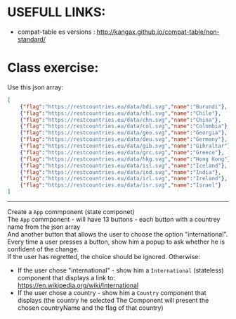 # USEFULL LINKS:
* compat-table es versions : http://kangax.github.io/compat-table/non-standard/




# Class exercise:

Use this json array:
```json
[
    {"flag":"https://restcountries.eu/data/bdi.svg","name":"Burundi"},
    {"flag":"https://restcountries.eu/data/chl.svg","name":"Chile"},
    {"flag":"https://restcountries.eu/data/chn.svg","name":"China"},
    {"flag":"https://restcountries.eu/data/col.svg","name":"Colombia"},
    {"flag":"https://restcountries.eu/data/geo.svg","name":"Georgia"},
    {"flag":"https://restcountries.eu/data/deu.svg","name":"Germany"},
    {"flag":"https://restcountries.eu/data/gib.svg","name":"Gibraltar"},
    {"flag":"https://restcountries.eu/data/grc.svg","name":"Greece"},
    {"flag":"https://restcountries.eu/data/hkg.svg","name":"Hong Kong"},
    {"flag":"https://restcountries.eu/data/isl.svg","name":"Iceland"},
    {"flag":"https://restcountries.eu/data/ind.svg","name":"India"},
    {"flag":"https://restcountries.eu/data/irl.svg","name":"Ireland"},
    {"flag":"https://restcountries.eu/data/isr.svg","name":"Israel"}
]
```
---

Create a `App` commponent (state componet) 
<br>
The `App` commponent - will have 13 buttons - each button with a countrey name from the json array
<br>
And another button that allows the user to choose the option "international".
<br>
Every time a user presses a button, show him a popup to ask whether he is confident of the change.
<br>
If the user has regretted, the choice should be ignored. Otherwise:
* If the user chose "international" - show him a `International` (stateless) component that displays a link to:
https://en.wikipedia.org/wiki/International
* If the user chose a country - show him a `Country` component that displays (the country he selected
The Component will present the chosen countryName and the flag of that country)



